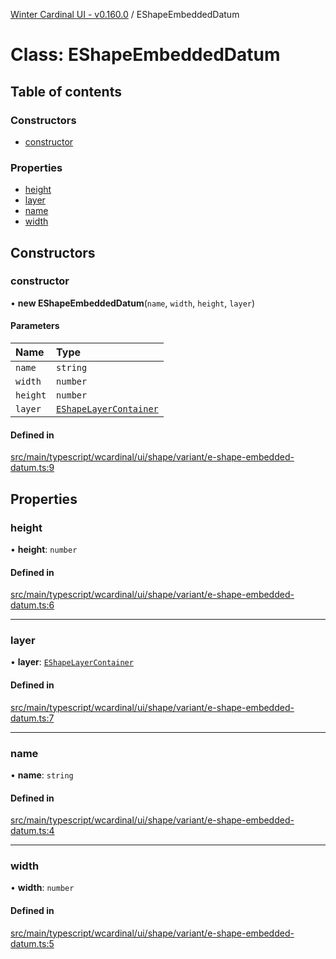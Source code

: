 [Winter Cardinal UI - v0.160.0](../index.md) / EShapeEmbeddedDatum

# Class: EShapeEmbeddedDatum

## Table of contents

### Constructors

- [constructor](EShapeEmbeddedDatum.md#constructor)

### Properties

- [height](EShapeEmbeddedDatum.md#height)
- [layer](EShapeEmbeddedDatum.md#layer)
- [name](EShapeEmbeddedDatum.md#name)
- [width](EShapeEmbeddedDatum.md#width)

## Constructors

### constructor

• **new EShapeEmbeddedDatum**(`name`, `width`, `height`, `layer`)

#### Parameters

| Name | Type |
| :------ | :------ |
| `name` | `string` |
| `width` | `number` |
| `height` | `number` |
| `layer` | [`EShapeLayerContainer`](../interfaces/EShapeLayerContainer.md) |

#### Defined in

[src/main/typescript/wcardinal/ui/shape/variant/e-shape-embedded-datum.ts:9](https://github.com/winter-cardinal/winter-cardinal-ui/blob/v0.160.0/src/main/typescript/wcardinal/ui/shape/variant/e-shape-embedded-datum.ts#L9)

## Properties

### height

• **height**: `number`

#### Defined in

[src/main/typescript/wcardinal/ui/shape/variant/e-shape-embedded-datum.ts:6](https://github.com/winter-cardinal/winter-cardinal-ui/blob/v0.160.0/src/main/typescript/wcardinal/ui/shape/variant/e-shape-embedded-datum.ts#L6)

___

### layer

• **layer**: [`EShapeLayerContainer`](../interfaces/EShapeLayerContainer.md)

#### Defined in

[src/main/typescript/wcardinal/ui/shape/variant/e-shape-embedded-datum.ts:7](https://github.com/winter-cardinal/winter-cardinal-ui/blob/v0.160.0/src/main/typescript/wcardinal/ui/shape/variant/e-shape-embedded-datum.ts#L7)

___

### name

• **name**: `string`

#### Defined in

[src/main/typescript/wcardinal/ui/shape/variant/e-shape-embedded-datum.ts:4](https://github.com/winter-cardinal/winter-cardinal-ui/blob/v0.160.0/src/main/typescript/wcardinal/ui/shape/variant/e-shape-embedded-datum.ts#L4)

___

### width

• **width**: `number`

#### Defined in

[src/main/typescript/wcardinal/ui/shape/variant/e-shape-embedded-datum.ts:5](https://github.com/winter-cardinal/winter-cardinal-ui/blob/v0.160.0/src/main/typescript/wcardinal/ui/shape/variant/e-shape-embedded-datum.ts#L5)
